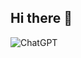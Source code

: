 ## Hi there 👋
![ChatGPT](https://img.shields.io/badge/chatGPT-74aa9c?style=for-the-badge&logo=openai&logoColor=white)

<!--
**Subeen1128/Subeen1128** is a ✨ _special_ ✨ repository because its `README.md` (this file) appears on your GitHub profile.


Here are some ideas to get you started:

- 🔭 I’m currently working on ...
- 🌱 I’m currently learning ...
- 👯 I’m looking to collaborate on ...
- 🤔 I’m looking for help with ...
- 💬 Ask me about ...
- 📫 How to reach me: ...
- 😄 Pronouns: ...
- ⚡ Fun fact: ...
-->
